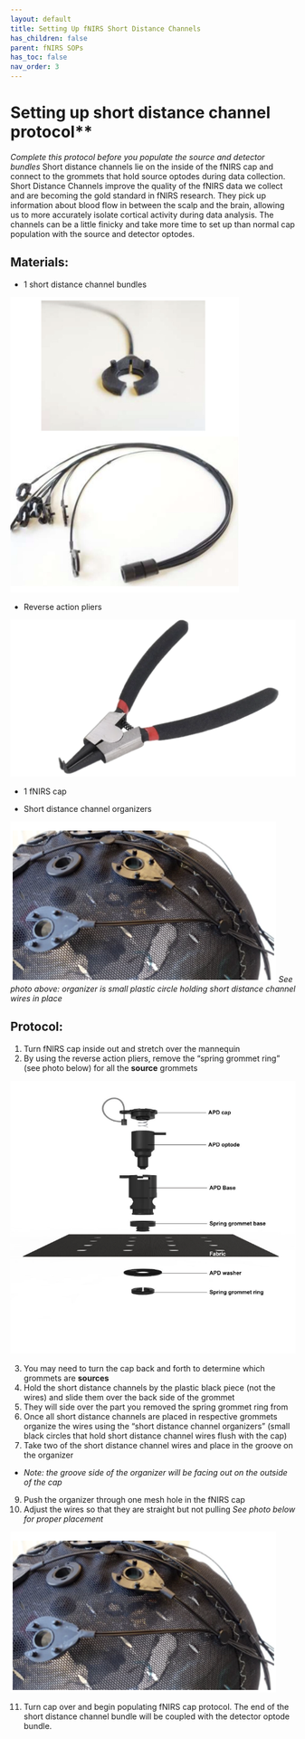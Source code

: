 ```yaml
---
layout: default
title: Setting Up fNIRS Short Distance Channels
has_children: false
parent: fNIRS SOPs
has_toc: false
nav_order: 3
---
```


# Setting up short distance channel protocol**

*Complete this protocol before you populate the source and detector bundles*
Short distance channels lie on the inside of the fNIRS cap and connect to the grommets that hold source optodes during data collection. Short Distance Channels improve the quality of the fNIRS data we collect and are becoming the gold standard in fNIRS research. They pick up information about blood flow in between the scalp and the brain, allowing us to more accurately isolate cortical activity during data analysis. The channels can be a little finicky and take more time to set up than normal cap population with the source and detector optodes. 

## Materials:
- 1 short distance channel bundles 

![alt text](short_distance_bundle.png)

- Reverse action pliers 

![alt text](sdc_pliers.png)

- 1 fNIRS cap 

- Short distance channel organizers 

![alt text](sdc_in_place.png)
*See photo above: organizer is small plastic circle holding short distance channel wires in place*

## Protocol:
1. Turn fNIRS cap inside out and stretch over the mannequin 
2. By using the reverse action pliers, remove the “spring grommet ring” (see photo below) for all the **source** grommets 

![alt text](cap_anatomy.png)

3. You may need to turn the cap back and forth to determine which grommets are **sources**
4. Hold the short distance channels by the plastic black piece (not the wires) and slide them over the back side of the grommet 
5. They will side over the part you removed the spring grommet ring from
6. Once all short distance channels are placed in respective grommets organize the wires using the “short distance channel organizers” (small black circles that hold short distance channel wires flush with the cap)
7. Take two of the short distance channel wires and place in the groove on the organizer 
- *Note: the groove side of the organizer will be facing out on the outside of the cap*
9. Push the organizer through one mesh hole in the fNIRS cap 
10. Adjust the wires so that they are straight but not pulling *See photo below for proper placement*

![alt text](sdc_in_place-1.png)

11. Turn cap over and begin populating fNIRS cap protocol. The end of the short distance channel bundle will be coupled with the detector optode bundle. 

